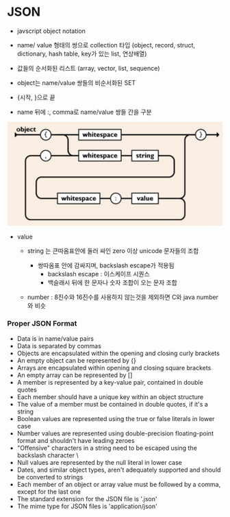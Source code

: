 # JSON

- javscript object notation

- name/ value 형태의 쌍으로 collection 타입 (object, record, struct, dictionary, hash table, key가 있는 list, 연상배열)
- 값들의 순서화된 리스트 (array, vector, list, sequence)

- object는 name/value 쌍들의 비순서화된 SET
- {시작, }으로 끝
- name 뒤에 :, comma로 name/value 쌍들 간을 구분

![object](/img/object.png)

- value

  - string 는 큰따옴표안에 둘러 싸인 zero 이상 unicode 문자들의 조합

    - 쌍따옴표 안에 감싸지며, backslash escape가 적용됨
      - backslash escape : 이스케이프 시퀀스
      - 백슬래시 뒤에 한 문자나 숫자 조합이 오는 문자 조합

  - number : 8진수와 16진수를 사용하지 않는것을 제외하면 C와 java number 와 비슷

### Proper JSON Format

- Data is in name/value pairs
- Data is separated by commas
- Objects are encapsulated within the opening and closing curly brackets
- An empty object can be represented by {}
- Arrays are encapsulated within opening and closing square brackets
- An empty array can be represented by []
- A member is represented by a key-value pair, contained in double quotes
- Each member should have a unique key within an object structure
- The value of a member must be contained in double quotes, if it's a string
- Boolean values are represented using the true or false literals in lower case
- Number values are represented using double-precision floating-point format and shouldn't have leading zeroes
- "Offensive" characters in a string need to be escaped using the backslash character \
- Null values are represented by the null literal in lower case
- Dates, and similar object types, aren't adequately supported and should be converted to strings
- Each member of an object or array value must be followed by a comma, except for the last one
- The standard extension for the JSON file is '.json'
- The mime type for JSON files is 'application/json'
